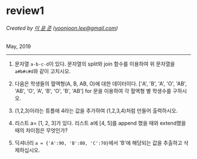 <!-- $theme: gaia -->

review1
=======

###### Created by [이 윤 준](https://www.facebook.com/yoonjoon.lee) (yoonjoon.lee@gmail.com)

May, 2019

---

1.	문자열 <code>a-b-c-d</code>이 있다. 문자열의 split와 join 함수를 이용하여 위 문자열을 <code>a#b#c#d</code>와 같이 고치시오.

2.	다음은 학생들의 혈액형(A, B, AB, O)에 대한 데이터이다. ['A', 'B', 'A', 'O', 'AB', 'AB', 'O', 'A', 'B', 'O', 'B', 'AB'] for 문을 이용하여 각 혈액형 별 학생수를 구하시오.

3.	(1,2,3)이라는 튜플에 4라는 값을 추가하여 (1,2,3,4)처럼 만들어 출력하시오.

4.	리스트 a= [1, 2, 3]가 있다. 리스트 a에 [4, 5]를 append 했을 때와 extend했을 때의 차이점은 무엇인가?


5.	딕셔너리 <code>a = {'A':90, 'B':80, 'C':70}</code>에서 'B'에 해당되는 값을 추출하고 삭제하십시오.


